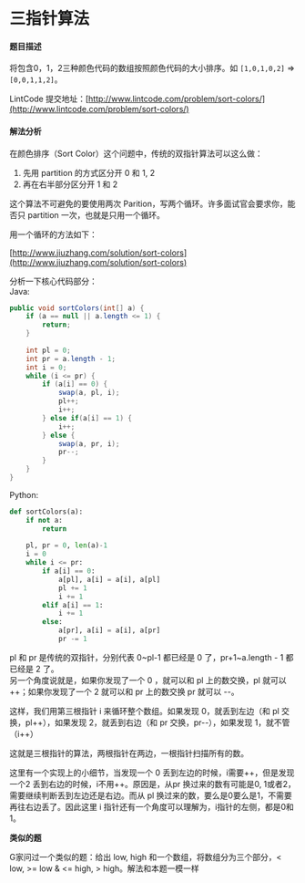 # 三指针算法

#### 题目描述

将包含0，1，2三种颜色代码的数组按照颜色代码的大小排序。如 `[1,0,1,0,2]` => `[0,0,1,1,2]`。

LintCode 提交地址：[http://www.lintcode.com/problem/sort-colors/](http://www.lintcode.com/problem/sort-colors/)

#### 解法分析

在颜色排序（Sort Color）这个问题中，传统的双指针算法可以这么做：

1. 先用 partition 的方式区分开 0 和 1, 2
2. 再在右半部分区分开 1 和 2

这个算法不可避免的要使用两次 Parition，写两个循环。许多面试官会要求你，能否只 partition 一次，也就是只用一个循环。

用一个循环的方法如下：

[http://www.jiuzhang.com/solution/sort-colors](http://www.jiuzhang.com/solution/sort-colors)

分析一下核心代码部分：\
Java:

```java
public void sortColors(int[] a) {
    if (a == null || a.length <= 1) {
        return;
    }
    
    int pl = 0;
    int pr = a.length - 1;
    int i = 0;
    while (i <= pr) {
        if (a[i] == 0) {
            swap(a, pl, i);
            pl++;
            i++;
        } else if(a[i] == 1) {
            i++;
        } else {
            swap(a, pr, i);
            pr--;
        }
    }
}
```

Python:

```python
def sortColors(a):
    if not a:
        return
    
    pl, pr = 0, len(a)-1
    i = 0
    while i <= pr:
        if a[i] == 0:
            a[pl], a[i] = a[i], a[pl]
            pl += 1
            i += 1
        elif a[i] == 1:
            i += 1
        else:
            a[pr], a[i] = a[i], a[pr]
            pr -= 1
```

pl 和 pr 是传统的双指针，分别代表 0\~pl-1 都已经是 0 了，pr+1\~a.length - 1 都已经是 2 了。\
另一个角度说就是，如果你发现了一个 0 ，就可以和 pl 上的数交换，pl 就可以 ++；如果你发现了一个 2 就可以和 pr 上的数交换 pr 就可以 --。

这样，我们用第三根指针 i 来循环整个数组。如果发现 0，就丢到左边（和 pl 交换，pl++），如果发现 2，就丢到右边（和 pr 交换，pr--），如果发现 1，就不管（i++）

这就是三根指针的算法，两根指针在两边，一根指针扫描所有的数。

这里有一个实现上的小细节，当发现一个 0 丢到左边的时候，i需要++，但是发现一个2 丢到右边的时候，i不用++。原因是，从pr 换过来的数有可能是0, 1或者2，需要继续判断丢到左边还是右边。而从 pl 换过来的数，要么是0要么是1，不需要再往右边丢了。因此这里 i 指针还有一个角度可以理解为，i指针的左侧，都是0和1。

**类似的题**

G家问过一个类似的题：给出 low, high 和一个数组，将数组分为三个部分，< low, >= low & <= high, > high。解法和本题一模一样
